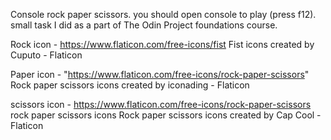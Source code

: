Console rock paper scissors. 
you should open console to play (press f12). 
small task I did as a part of The Odin Project foundations course.

Rock icon - https://www.flaticon.com/free-icons/fist Fist icons created by Cuputo - Flaticon

Paper icon - "https://www.flaticon.com/free-icons/rock-paper-scissors" Rock paper scissors icons created by iconading - Flaticon

scissors icon - https://www.flaticon.com/free-icons/rock-paper-scissors rock paper scissors icons Rock paper scissors icons created by Cap Cool - Flaticon